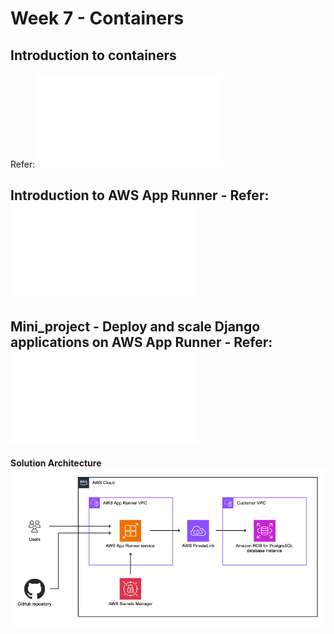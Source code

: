 # Week 7 - Containers
## Introduction to containers 
Refer:![](Introduction_to_Containers.md)
## Introduction to AWS App Runner - Refer:![](/Week7/Introduction_to_AWS_AppRunner.md)
## Mini_project - Deploy and scale Django applications on AWS App Runner - Refer:![](Mini_project/Deploy_and_scale_Django_applications_on_AWS_App_Runner.md)

**Solution Architecture**
![](./images/Project-overview.png)

